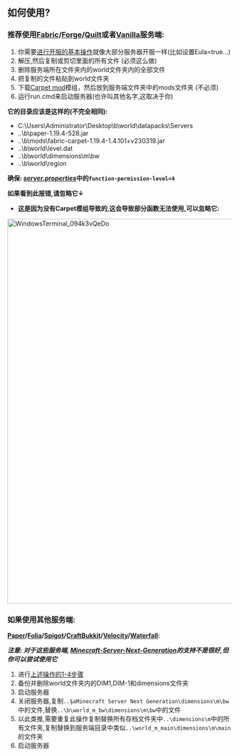 ## 如何使用?

### 推荐使用[Fabric](https://fabricmc.net/use/server/)/[Forge](https://files.minecraftforge.net/net/minecraftforge/forge/)/[Quilt](https://quiltmc.org/en/install/server/)或者[Vanilla](https://www.minecraft.net/en-us/download/server)服务端:

1. 你需要[进行开服的基本操作](https://minecraft.fandom.com/wiki/Tutorials/Setting_up_a_server)就像大部分服务器开服一样(比如设置Eula=true...)
2. 解压,然后复制或剪切里面的所有文件 (必须这么做)
3. 删除服务端所在文件夹内的world文件夹内的全部文件
4. 把复制的文件粘贴到world文件夹
5. 下载[Carpet mod](https://modrinth.com/mod/carpet)模组，然后放到服务端文件夹中的mods文件夹 (不必须)
6. 运行run.cmd来启动服务器(也许叫其他名字,这取决于你)

**它的目录应该是这样的(不完全相同):**

- C:\Users\Administrator\Desktop\b\world\datapacks\Servers
- ..\b\paper-1.19.4-528.jar
- ..\b\mods\fabric-carpet-1.19.4-1.4.101+v230319.jar
- ..\b\world\level.dat
- ..\b\world\dimensions\m\bw
- ..\b\world\region

**确保: [_server.properties_](https://minecraft.fandom.com/wiki/Server.properties)中的`function-permission-level=4`**

**如果看到此报错,请忽略它↓**
- **这是因为没有Carpet模组导致的,这会导致部分函数无法使用,可以忽略它:**
<img width="865" alt="WindowsTerminal_094k3vQeDo" src="https://github.com/LingLing1301/Minecraft-Server-Next-Generation/assets/65935235/c888409b-96ac-445a-9920-e11f923acbe1">

### 如果使用其他服务端:

**[Paper](https://papermc.io/downloads/paper)/[Folia](https://papermc.io/software/folia)/[Spigot](https://getbukkit.org/download/spigot)/[CraftBukkit](https://getbukkit.org/download/craftbukkit)/[Velocity](https://papermc.io/downloads/velocity)/[Waterfall](https://papermc.io/downloads/waterfall):**

**_注意: 对于这些服务端, [Minecraft-Server-Next-Generation](README_ZH-CN.md)的支持不是很好,但你可以尝试使用它_**

1. 进行[上述操作的1-4步骤](#%E5%A6%82%E4%BD%95%E4%BD%BF%E7%94%A8)
2. 备份并删除world文件夹内的DIM1,DIM-1和dimensions文件夹
3. 启动服务器
4. 关闭服务器,复制`..§aMinecraft Server Next Generation\dimensions\m\bw`中的文件,替换`..\b\world_m_bw\dimensions\m\bw`中的文件
5. 以此类推,需要重复此操作复制替换所有存档文件夹中`..\dimensions\m`中的所有文件夹,复制替换到服务端目录中类似`..\world_m_main\dimensions\m\main`的文件夹
6. 启动服务器



















